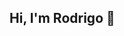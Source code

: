 ## Hi, I'm Rodrigo 👋

<!--
**ronascentes/ronascentes** is a ✨ _special_ ✨ repository because its `README.md` (this file) appears on your GitHub profile.

### I'm DBA at [Dell Technologies](https://github.com/dell).

- 🔭 I’m currently working on database administration of SQL Server and [MongoDB](https://github.com/MongoDB).
- 💚 I'm a passonite toolmaker and use [PowerShell](https://github.com/PowerShell) to build tools that makes the DBA life easier. ☕️ 
- 🌱 I’m currently learning about containers such as Docker, Kubernetes and Pivotal Kubernetes Services (PKS).

- 😁 I created [sp_who3](https://github.com/ronascentes/sp_who3), my first open source work.
- 😐 I have some private works under patent process.

- 💬 You can ask me about:
  - High-availability and disaster-recovery database design
  - Performance tuning in SQL Server and MongoDB systems
  - T-SQL querying tuning and programming 
  - Powershell scripting tools and automation
  - Splunk log analysis 

- 📫 How to reach me: 
  - [🕊 - Twitter](https://twitter.com/@ronascentes/)
  - [🏢 - LinkedIn](https://www.linkedin.com/in/rodrigonascentes/)
  - [🦑 - Gist](https://gist.github.com/ronascentes)
  - [✨ - Blog](https://medium.com/@ronascentes) - in Portuguese

- 😄 Pronouns: He/ Him
- ⚡ Fun fact: Volleyball player, avid scuba diver and fabulous barbecue cook
-->
